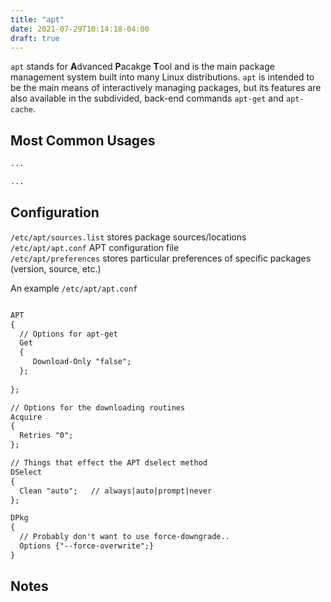```yaml
---
title: "apt"
date: 2021-07-29T10:14:18-04:00
draft: true
---
```


`apt` stands for **A**dvanced **P**acakge **T**ool and is the main package
management system built into many Linux distributions. `apt` is intended to
be the main means of interactively managing packages, but its features are
also available in the subdivided, back-end commands `apt-get` and `apt-cache`.

## Most Common Usages

```sh
...
```

```sh
...
```

## Configuration

`/etc/apt/sources.list` stores package sources/locations
<br>
`/etc/apt/apt.conf` APT configuration file
<br>
`/etc/apt/preferences` stores particular preferences of specific packages (version,
source, etc.)

An example `/etc/apt/apt.conf`

```txt

APT 
{
  // Options for apt-get
  Get 
  {
     Download-Only "false";
  };
  
};

// Options for the downloading routines
Acquire
{
  Retries "0";
};

// Things that effect the APT dselect method
DSelect 
{
  Clean "auto";   // always|auto|prompt|never
};

DPkg 
{
  // Probably don't want to use force-downgrade..
  Options {"--force-overwrite";}
}
```

## Notes
